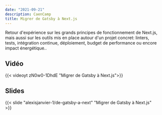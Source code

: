 ```yaml
---
date: "2021-09-21"
description: CaenCamp
title: Migrer de Gatsby à Next.js
---
```


Retour d'expérience sur les grands principes de fonctionnement de Next.js, mais aussi sur les outils mis en place autour d'un projet concret: linters, tests, intégration continue, déploiement, budget de performance ou encore impact énergétique..  

## Vidéo

{{< videoyt zN0w0-1DhdE "Migrer de Gatsby à Next.js">}}

## Slides

{{< slide "alexisjanvier-1/de-gatsby-a-next" "Migrer de Gatsby à Next.js" >}}

